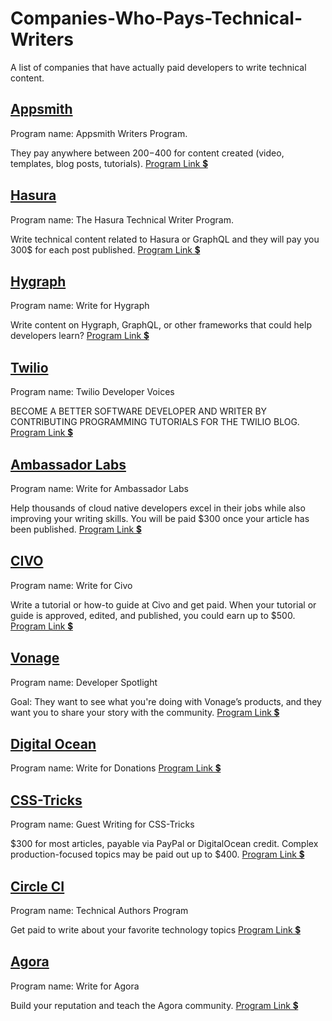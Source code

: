 # Companies-Who-Pays-Technical-Writers


A list of companies that have actually paid developers to write technical content.

## [Appsmith](https://www.appsmith.com/)
Program name: Appsmith Writers Program.

They pay anywhere between $200-$400 for content created (video, templates, blog posts, tutorials).
[Program Link 💲](https://www.appsmith.com/blog/launching-the-appsmith-writers-program?)

## [Hasura](https://hasura.io/)
Program name: The Hasura Technical Writer Program.

Write technical content related to Hasura or GraphQL and they will pay you 300$ for each post published.
[Program Link 💲](https://hasura.io/blog/the-hasura-technical-writer-program/)

## [Hygraph](https://hygraph.com/)
Program name: Write for Hygraph

Write content on Hygraph, GraphQL, or other frameworks that could help developers learn?
[Program Link 💲](https://hygraph.com/write-for-hygraph)

## [Twilio](https://www.twilio.com/)
Program name: Twilio Developer Voices

BECOME A BETTER SOFTWARE DEVELOPER AND WRITER BY CONTRIBUTING PROGRAMMING TUTORIALS FOR THE TWILIO BLOG.
[Program Link 💲](https://www.twilio.com/voices)

## [Ambassador Labs](https://www.getambassador.io/)
Program name: Write for Ambassador Labs

Help thousands of cloud native developers excel in their jobs while also improving your writing skills. 
You will be paid $300 once your article has been published.
[Program Link 💲](https://www.getambassador.io/write-for-us/)

## [CIVO](https://www.civo.com/)
Program name: Write for Civo 

Write a tutorial or how-to guide at Civo and get paid. When your tutorial or guide is approved, edited, and published, you could earn up to $500.
[Program Link 💲](https://www.civo.com/write-for-us)

## [Vonage](https://learn.vonage.com/)
Program name: Developer Spotlight

Goal: They want to see what you're doing with Vonage’s products, and they want you to share your story with the community.
[Program Link 💲](https://learn.vonage.com/spotlight/)
 
 ## [Digital Ocean](https://learn.vonage.com/)
 Program name: Write for Donations
 [Program Link 💲](https://www.digitalocean.com/community/pages/write-for-digitalocean)
 
  ## [CSS-Tricks](https://css-tricks.com/)
 Program name: Guest Writing for CSS-Tricks 
 
 $300 for most articles, payable via PayPal or DigitalOcean credit. Complex production-focused topics may be paid out up to $400. 
 [Program Link 💲](https://css-tricks.com/guest-writing-for-css-tricks/)
 
 ## [Circle CI](https://circleci.com/)
 Program name: Technical Authors Program 
 
 Get paid to write about your favorite technology topics
 [Program Link 💲](https://circleci.com/blog/technical-authors-program/)
 
 ## [Agora](https://www.agora.io/en/)
 Program name: Write for Agora  
 
 Build your reputation and teach the Agora community.
 [Program Link 💲](https://www.agora.io/en/agora-content-contributors/)
 
 



